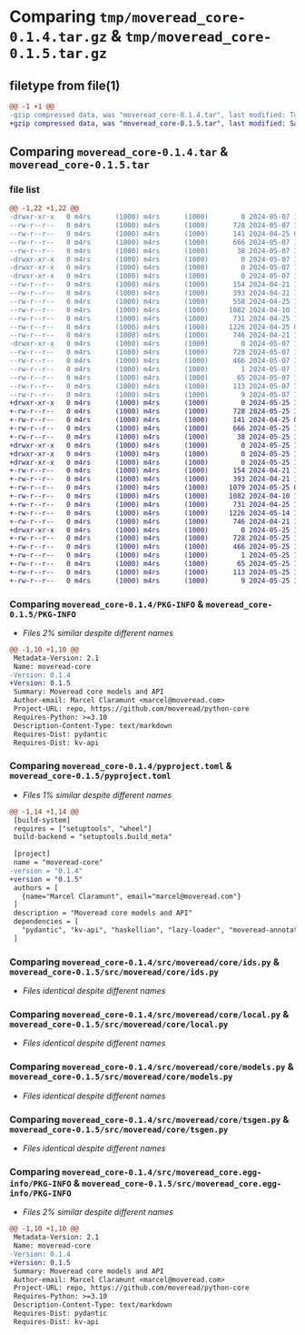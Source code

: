 # Comparing `tmp/moveread_core-0.1.4.tar.gz` & `tmp/moveread_core-0.1.5.tar.gz`

## filetype from file(1)

```diff
@@ -1 +1 @@
-gzip compressed data, was "moveread_core-0.1.4.tar", last modified: Tue May  7 13:38:31 2024, max compression
+gzip compressed data, was "moveread_core-0.1.5.tar", last modified: Sat May 25 15:18:28 2024, max compression
```

## Comparing `moveread_core-0.1.4.tar` & `moveread_core-0.1.5.tar`

### file list

```diff
@@ -1,22 +1,22 @@
-drwxr-xr-x   0 m4rs      (1000) m4rs      (1000)        0 2024-05-07 13:38:31.682422 moveread_core-0.1.4/
--rw-r--r--   0 m4rs      (1000) m4rs      (1000)      728 2024-05-07 13:38:31.682422 moveread_core-0.1.4/PKG-INFO
--rw-r--r--   0 m4rs      (1000) m4rs      (1000)      141 2024-04-25 05:39:05.000000 moveread_core-0.1.4/README.md
--rw-r--r--   0 m4rs      (1000) m4rs      (1000)      666 2024-05-07 13:38:29.000000 moveread_core-0.1.4/pyproject.toml
--rw-r--r--   0 m4rs      (1000) m4rs      (1000)       38 2024-05-07 13:38:31.682422 moveread_core-0.1.4/setup.cfg
-drwxr-xr-x   0 m4rs      (1000) m4rs      (1000)        0 2024-05-07 13:38:31.672422 moveread_core-0.1.4/src/
-drwxr-xr-x   0 m4rs      (1000) m4rs      (1000)        0 2024-05-07 13:38:31.672422 moveread_core-0.1.4/src/moveread/
-drwxr-xr-x   0 m4rs      (1000) m4rs      (1000)        0 2024-05-07 13:38:31.672422 moveread_core-0.1.4/src/moveread/core/
--rw-r--r--   0 m4rs      (1000) m4rs      (1000)      154 2024-04-21 17:19:59.000000 moveread_core-0.1.4/src/moveread/core/__init__.py
--rw-r--r--   0 m4rs      (1000) m4rs      (1000)      393 2024-04-21 18:22:43.000000 moveread_core-0.1.4/src/moveread/core/__init__.pyi
--rw-r--r--   0 m4rs      (1000) m4rs      (1000)      558 2024-04-25 14:20:20.000000 moveread_core-0.1.4/src/moveread/core/core.py
--rw-r--r--   0 m4rs      (1000) m4rs      (1000)     1082 2024-04-10 15:22:00.000000 moveread_core-0.1.4/src/moveread/core/ids.py
--rw-r--r--   0 m4rs      (1000) m4rs      (1000)      731 2024-04-25 14:20:08.000000 moveread_core-0.1.4/src/moveread/core/local.py
--rw-r--r--   0 m4rs      (1000) m4rs      (1000)     1226 2024-04-25 05:24:15.000000 moveread_core-0.1.4/src/moveread/core/models.py
--rw-r--r--   0 m4rs      (1000) m4rs      (1000)      746 2024-04-21 17:22:52.000000 moveread_core-0.1.4/src/moveread/core/tsgen.py
-drwxr-xr-x   0 m4rs      (1000) m4rs      (1000)        0 2024-05-07 13:38:31.682422 moveread_core-0.1.4/src/moveread_core.egg-info/
--rw-r--r--   0 m4rs      (1000) m4rs      (1000)      728 2024-05-07 13:38:31.000000 moveread_core-0.1.4/src/moveread_core.egg-info/PKG-INFO
--rw-r--r--   0 m4rs      (1000) m4rs      (1000)      466 2024-05-07 13:38:31.000000 moveread_core-0.1.4/src/moveread_core.egg-info/SOURCES.txt
--rw-r--r--   0 m4rs      (1000) m4rs      (1000)        1 2024-05-07 13:38:31.000000 moveread_core-0.1.4/src/moveread_core.egg-info/dependency_links.txt
--rw-r--r--   0 m4rs      (1000) m4rs      (1000)       65 2024-05-07 13:38:31.000000 moveread_core-0.1.4/src/moveread_core.egg-info/entry_points.txt
--rw-r--r--   0 m4rs      (1000) m4rs      (1000)      113 2024-05-07 13:38:31.000000 moveread_core-0.1.4/src/moveread_core.egg-info/requires.txt
--rw-r--r--   0 m4rs      (1000) m4rs      (1000)        9 2024-05-07 13:38:31.000000 moveread_core-0.1.4/src/moveread_core.egg-info/top_level.txt
+drwxr-xr-x   0 m4rs      (1000) m4rs      (1000)        0 2024-05-25 15:18:28.051467 moveread_core-0.1.5/
+-rw-r--r--   0 m4rs      (1000) m4rs      (1000)      728 2024-05-25 15:18:28.051467 moveread_core-0.1.5/PKG-INFO
+-rw-r--r--   0 m4rs      (1000) m4rs      (1000)      141 2024-04-25 05:39:05.000000 moveread_core-0.1.5/README.md
+-rw-r--r--   0 m4rs      (1000) m4rs      (1000)      666 2024-05-25 15:18:25.000000 moveread_core-0.1.5/pyproject.toml
+-rw-r--r--   0 m4rs      (1000) m4rs      (1000)       38 2024-05-25 15:18:28.051467 moveread_core-0.1.5/setup.cfg
+drwxr-xr-x   0 m4rs      (1000) m4rs      (1000)        0 2024-05-25 15:18:28.051467 moveread_core-0.1.5/src/
+drwxr-xr-x   0 m4rs      (1000) m4rs      (1000)        0 2024-05-25 15:18:28.051467 moveread_core-0.1.5/src/moveread/
+drwxr-xr-x   0 m4rs      (1000) m4rs      (1000)        0 2024-05-25 15:18:28.051467 moveread_core-0.1.5/src/moveread/core/
+-rw-r--r--   0 m4rs      (1000) m4rs      (1000)      154 2024-04-21 17:19:59.000000 moveread_core-0.1.5/src/moveread/core/__init__.py
+-rw-r--r--   0 m4rs      (1000) m4rs      (1000)      393 2024-04-21 18:22:43.000000 moveread_core-0.1.5/src/moveread/core/__init__.pyi
+-rw-r--r--   0 m4rs      (1000) m4rs      (1000)     1079 2024-05-25 05:50:57.000000 moveread_core-0.1.5/src/moveread/core/core.py
+-rw-r--r--   0 m4rs      (1000) m4rs      (1000)     1082 2024-04-10 15:22:00.000000 moveread_core-0.1.5/src/moveread/core/ids.py
+-rw-r--r--   0 m4rs      (1000) m4rs      (1000)      731 2024-04-25 14:20:08.000000 moveread_core-0.1.5/src/moveread/core/local.py
+-rw-r--r--   0 m4rs      (1000) m4rs      (1000)     1226 2024-05-14 11:27:55.000000 moveread_core-0.1.5/src/moveread/core/models.py
+-rw-r--r--   0 m4rs      (1000) m4rs      (1000)      746 2024-04-21 17:22:52.000000 moveread_core-0.1.5/src/moveread/core/tsgen.py
+drwxr-xr-x   0 m4rs      (1000) m4rs      (1000)        0 2024-05-25 15:18:28.051467 moveread_core-0.1.5/src/moveread_core.egg-info/
+-rw-r--r--   0 m4rs      (1000) m4rs      (1000)      728 2024-05-25 15:18:28.000000 moveread_core-0.1.5/src/moveread_core.egg-info/PKG-INFO
+-rw-r--r--   0 m4rs      (1000) m4rs      (1000)      466 2024-05-25 15:18:28.000000 moveread_core-0.1.5/src/moveread_core.egg-info/SOURCES.txt
+-rw-r--r--   0 m4rs      (1000) m4rs      (1000)        1 2024-05-25 15:18:28.000000 moveread_core-0.1.5/src/moveread_core.egg-info/dependency_links.txt
+-rw-r--r--   0 m4rs      (1000) m4rs      (1000)       65 2024-05-25 15:18:28.000000 moveread_core-0.1.5/src/moveread_core.egg-info/entry_points.txt
+-rw-r--r--   0 m4rs      (1000) m4rs      (1000)      113 2024-05-25 15:18:28.000000 moveread_core-0.1.5/src/moveread_core.egg-info/requires.txt
+-rw-r--r--   0 m4rs      (1000) m4rs      (1000)        9 2024-05-25 15:18:28.000000 moveread_core-0.1.5/src/moveread_core.egg-info/top_level.txt
```

### Comparing `moveread_core-0.1.4/PKG-INFO` & `moveread_core-0.1.5/PKG-INFO`

 * *Files 2% similar despite different names*

```diff
@@ -1,10 +1,10 @@
 Metadata-Version: 2.1
 Name: moveread-core
-Version: 0.1.4
+Version: 0.1.5
 Summary: Moveread core models and API
 Author-email: Marcel Claramunt <marcel@moveread.com>
 Project-URL: repo, https://github.com/moveread/python-core
 Requires-Python: >=3.10
 Description-Content-Type: text/markdown
 Requires-Dist: pydantic
 Requires-Dist: kv-api
```

### Comparing `moveread_core-0.1.4/pyproject.toml` & `moveread_core-0.1.5/pyproject.toml`

 * *Files 1% similar despite different names*

```diff
@@ -1,14 +1,14 @@
 [build-system]
 requires = ["setuptools", "wheel"]
 build-backend = "setuptools.build_meta"
 
 [project]
 name = "moveread-core"
-version = "0.1.4"
+version = "0.1.5"
 authors = [
   {name="Marcel Claramunt", email="marcel@moveread.com"}
 ]
 description = "Moveread core models and API"
 dependencies = [
   "pydantic", "kv-api", "haskellian", "lazy-loader", "moveread-annotations"
 ]
```

### Comparing `moveread_core-0.1.4/src/moveread/core/ids.py` & `moveread_core-0.1.5/src/moveread/core/ids.py`

 * *Files identical despite different names*

### Comparing `moveread_core-0.1.4/src/moveread/core/local.py` & `moveread_core-0.1.5/src/moveread/core/local.py`

 * *Files identical despite different names*

### Comparing `moveread_core-0.1.4/src/moveread/core/models.py` & `moveread_core-0.1.5/src/moveread/core/models.py`

 * *Files identical despite different names*

### Comparing `moveread_core-0.1.4/src/moveread/core/tsgen.py` & `moveread_core-0.1.5/src/moveread/core/tsgen.py`

 * *Files identical despite different names*

### Comparing `moveread_core-0.1.4/src/moveread_core.egg-info/PKG-INFO` & `moveread_core-0.1.5/src/moveread_core.egg-info/PKG-INFO`

 * *Files 2% similar despite different names*

```diff
@@ -1,10 +1,10 @@
 Metadata-Version: 2.1
 Name: moveread-core
-Version: 0.1.4
+Version: 0.1.5
 Summary: Moveread core models and API
 Author-email: Marcel Claramunt <marcel@moveread.com>
 Project-URL: repo, https://github.com/moveread/python-core
 Requires-Python: >=3.10
 Description-Content-Type: text/markdown
 Requires-Dist: pydantic
 Requires-Dist: kv-api
```

